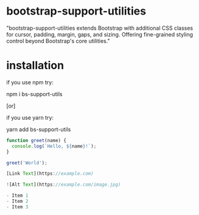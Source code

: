 # bootstrap-support-utilities
"bootstrap-support-utilities extends Bootstrap with additional CSS classes for cursor, padding, margin, gaps, and sizing. Offering fine-grained styling control beyond Bootstrap's core utilities."

# installation

if you use npm
try:

npm i bs-support-utils

[or]

if you use yarn 
try: 

yarn add bs-support-utils

```javascript
function greet(name) {
  console.log(`Hello, ${name}!`);
}

greet('World');

[Link Text](https://example.com)

![Alt Text](https://example.com/image.jpg)

- Item 1
- Item 2
- Item 3
